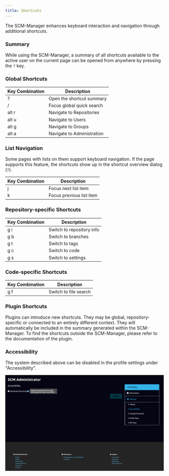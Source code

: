 ```yaml
---
title: Shortcuts
---
```

The SCM-Manager enhances keyboard interaction and navigation through additional shortcuts.

### Summary

While using the SCM-Manager, a summary of all shortcuts available to the active user on the current page can be opened
from anywhere by pressing the `?` key.

### Global Shortcuts

| Key Combination | Description                |
|-----------------|----------------------------|
| ?               | Open the shortcut summary  |
| /               | Focus global quick search  |
| alt r           | Navigate to Repositories   |
| alt u           | Navigate to Users          |
| alt g           | Navigate to Groups         |
| alt a           | Navigate to Administration |

### List Navigation

Some pages with lists on them support keyboard navigation.
If the page supports this feature, the shortcuts show up in the shortcut overview dialog (`?`).

| Key Combination | Description              |
|-----------------|--------------------------|
| j               | Focus next list item     |
| k               | Focus previous list item |

### Repository-specific Shortcuts

| Key Combination | Description               |
|-----------------|---------------------------|
| g i             | Switch to repository info |
| g b             | Switch to branches        |
| g t             | Switch to tags            |
| g c             | Switch to code            |
| g s             | Switch to settings        |

### Code-specific Shortcuts

| Key Combination | Description               |
|-----------------|---------------------------|
| g f             | Switch to file search     |

### Plugin Shortcuts

Plugins can introduce new shortcuts.
They may be global, repository-specific or connected to an entirely different context.
They will automatically be included in the summary generated within the SCM-Manager.
To find the shortcuts outside the SCM-Manager, please refer to the documentation of the plugin.

### Accessibility

The system described above can be disabled in the profile settings under "Accessibility".

![Accessibility Settings](assets/accessibility_settings.png)
